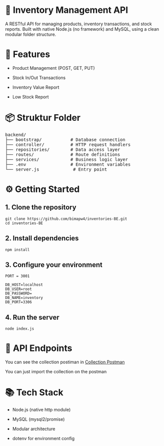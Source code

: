 # 🧠 Inventory Management API
A RESTful API for managing products, inventory transactions, and stock reports.
Built with native Node.js (no framework) and MySQL, using a clean modular folder structure.

# 🚀 Features
* Product Management (POST, GET, PUT)

* Stock In/Out Transactions

* Inventory Value Report

* Low Stock Report

# 📦 Struktur Folder
<pre>
backend/
├── bootstrap/           # Database connection
├── controller/          # HTTP request handlers
├── repositories/        # Data access layer
├── routes/              # Route definitions
├── services/            # Business logic layer
├── .env                 # Environment variables
└── server.js             # Entry point
</pre>


# ⚙️ Getting Started

## 1. Clone the repository
```
git clone https://github.com/bimapw4/inventories-BE.git
cd inventories-BE
```

## 2. Install dependencies
```
npm install
```

## 3. Configure your environment
```
PORT = 3001

DB_HOST=localhost
DB_USER=root
DB_PASSWORD=
DB_NAME=inventory
DB_PORT=3306
```

## 4. Run the server
```
node index.js
```


# 📮 API Endpoints
You can see the collection postiman in [Collection Postman](https://drive.google.com/file/d/18gpbAzarQBTutlB6-APjBaMJvOc8x73o/view?usp=sharing)

You can just import the collection on the postman

# 📚 Tech Stack
* Node.js (native http module)

* MySQL (mysql2/promise)

* Modular architecture

* dotenv for environment config
